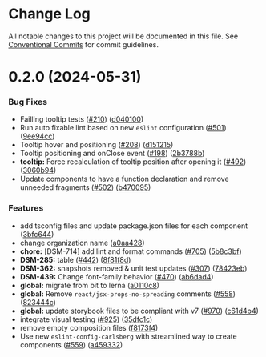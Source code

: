 # Change Log

All notable changes to this project will be documented in this file.
See [Conventional Commits](https://conventionalcommits.org) for commit guidelines.

# 0.2.0 (2024-05-31)

### Bug Fixes

- Failling tooltip tests ([#210](https://github.com/CarlsbergGBS/cx-component-library/issues/210)) ([d040100](https://github.com/CarlsbergGBS/cx-component-library/commit/d0401006ed0895dfdd945cc6cd5ec1c269d2c35f))
- Run auto fixable lint based on new `eslint` configuration ([#501](https://github.com/CarlsbergGBS/cx-component-library/issues/501)) ([9ee94cc](https://github.com/CarlsbergGBS/cx-component-library/commit/9ee94cc2cd407f717e62d8857b5f20a74e7bbec4))
- Tooltip hover and positioning ([#208](https://github.com/CarlsbergGBS/cx-component-library/issues/208)) ([d151215](https://github.com/CarlsbergGBS/cx-component-library/commit/d15121511693eeeb9d13385f27124deec3fa8f8c))
- Tooltip positioning and onClose event ([#198](https://github.com/CarlsbergGBS/cx-component-library/issues/198)) ([2b3788b](https://github.com/CarlsbergGBS/cx-component-library/commit/2b3788bd71d6870a8e3663b2250bd2b87d737791))
- **tooltip:** Force recalculation of tooltip position after opening it ([#492](https://github.com/CarlsbergGBS/cx-component-library/issues/492)) ([3060b94](https://github.com/CarlsbergGBS/cx-component-library/commit/3060b94c4b335a92c52490f94b8a475b4e0b073d))
- Update components to have a function declaration and remove unneeded fragments ([#502](https://github.com/CarlsbergGBS/cx-component-library/issues/502)) ([b470095](https://github.com/CarlsbergGBS/cx-component-library/commit/b4700954f4e1ae9c7e547f4de37ac2b15a9d55ea))

### Features

- add tsconfig files and update package.json files for each component ([3bfc644](https://github.com/CarlsbergGBS/cx-component-library/commit/3bfc644e1cfc9dbb7cf7a0469e25fce055b53240))
- change organization name ([a0aa428](https://github.com/CarlsbergGBS/cx-component-library/commit/a0aa428f43138af5707a3ff4c0e36b7c056f02e6))
- **chore:** [DSM-714] add lint and format commands ([#705](https://github.com/CarlsbergGBS/cx-component-library/issues/705)) ([5b8c3bf](https://github.com/CarlsbergGBS/cx-component-library/commit/5b8c3bf45dc5c32cd52724a172578b36d93427a5))
- **DSM-285:** table ([#442](https://github.com/CarlsbergGBS/cx-component-library/issues/442)) ([8f81f8d](https://github.com/CarlsbergGBS/cx-component-library/commit/8f81f8d3436af86fd023d9737245a76a142ad51f))
- **DSM-362:** snapshots removed & unit test updates ([#307](https://github.com/CarlsbergGBS/cx-component-library/issues/307)) ([78423eb](https://github.com/CarlsbergGBS/cx-component-library/commit/78423eb5cfe04fe8a3a7af1f5af074ac6d35e235))
- **DSM-439:** Change font-family behavior ([#470](https://github.com/CarlsbergGBS/cx-component-library/issues/470)) ([ab6dad4](https://github.com/CarlsbergGBS/cx-component-library/commit/ab6dad414c42c4343de3de6abaa4cd3ff98cfca1))
- **global:** migrate from bit to lerna ([a0110c8](https://github.com/CarlsbergGBS/cx-component-library/commit/a0110c8831370dc762c193b17cc593eed381f990))
- **global:** Remove `react/jsx-props-no-spreading` comments ([#558](https://github.com/CarlsbergGBS/cx-component-library/issues/558)) ([823444c](https://github.com/CarlsbergGBS/cx-component-library/commit/823444ce0800bc7f49b584de59d247eb8497f559))
- **global:** update storybook files to be compliant with v7 ([#970](https://github.com/CarlsbergGBS/cx-component-library/issues/970)) ([c61d4b4](https://github.com/CarlsbergGBS/cx-component-library/commit/c61d4b40a0755becf942ad3f28758a159f8c54e4))
- integrate visual testing ([#925](https://github.com/CarlsbergGBS/cx-component-library/issues/925)) ([35dfc1c](https://github.com/CarlsbergGBS/cx-component-library/commit/35dfc1cce6b76d5d2661d552f9fb25477d3a57f7))
- remove empty composition files ([f8173f4](https://github.com/CarlsbergGBS/cx-component-library/commit/f8173f4a2ecbf80bb7b6ffe848c023ae31819c2d))
- Use new `eslint-config-carlsberg` with streamlined way to create components ([#559](https://github.com/CarlsbergGBS/cx-component-library/issues/559)) ([a459332](https://github.com/CarlsbergGBS/cx-component-library/commit/a45933215bc0b523220743f17d988d7f1ad5fce6))
